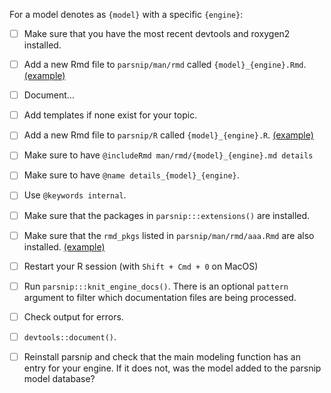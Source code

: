 For a model denotes as `{model}` with a specific `{engine}`:

* [ ] Make sure that you have the most recent devtools and roxygen2 installed. 

* [ ] Add a new Rmd file to `parsnip/man/rmd` called `{model}_{engine}.Rmd`. [(example)](https://github.com/tidymodels/parsnip/blob/c54f07b7e1f7ce164aab8f95bc7b1356b68558c8/man/rmd/decision_tree_rpart.Rmd)

* [ ] Document...

* [ ] Add templates if none exist for your topic.

* [ ] Add a new Rmd file to `parsnip/R` called `{model}_{engine}.R`. [(example)](https://github.com/tidymodels/parsnip/blob/c54f07b7e1f7ce164aab8f95bc7b1356b68558c8/R/decision_tree_rpart.R)

* [ ] Make sure to have `@includeRmd man/rmd/{model}_{engine}.md details`

* [ ] Make sure to have `@name details_{model}_{engine}`.

* [ ] Use `@keywords internal`.

* [ ] Make sure that the packages in `parsnip:::extensions()` are installed.

* [ ] Make sure that the `rmd_pkgs` listed in `parsnip/man/rmd/aaa.Rmd` are also installed. [(example)](https://github.com/tidymodels/parsnip/blob/main/man/rmd/aaa.Rmd#L20:L21)


* [ ] Restart your R session (with `Shift + Cmd + 0` on MacOS)

* [ ] Run `parsnip:::knit_engine_docs()`. There is an optional `pattern` argument to filter which documentation files are being processed. 

* [ ] Check output for errors. 

* [ ] `devtools::document()`.

* [ ] Reinstall parsnip and check that the main modeling function has an entry for your engine. If it does not, was the model added to the parsnip model database? 